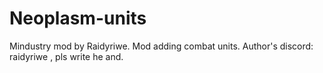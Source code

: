 # Neoplasm-units
Mindustry mod by Raidyriwe.
Mod adding combat units.
Author's discord: raidyriwe , pls write he and.

